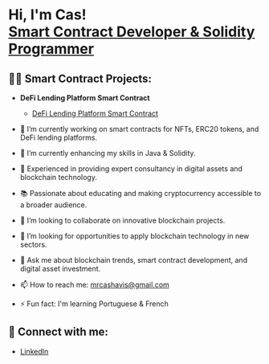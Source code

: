 <h1>Hi, I'm Cas! <br/><a href="https://github.com/1smartcontactsguy">Smart Contract Developer & Solidity Programmer</a></h1>

<h2>👨‍💻 Smart Contract Projects:</h2>

- <b>DeFi Lending Platform Smart Contract</b>
  - [DeFi Lending Platform Smart Contract](https://github.com/Solidity-Innovations/smart-contract-projects/blob/main/DeFi%20Lending%20Platform%20Smart%20Contract)

- 🔭 I’m currently working on smart contracts for NFTs, ERC20 tokens, and DeFi lending platforms.
- 🌱 I’m currently enhancing my skills in Java & Solidity.
- 💼 Experienced in providing expert consultancy in digital assets and blockchain technology.
- 📚 Passionate about educating and making cryptocurrency accessible to a broader audience.

- 👯 I’m looking to collaborate on innovative blockchain projects.
- 🤔 I’m looking for opportunities to apply blockchain technology in new sectors.
- 💬 Ask me about blockchain trends, smart contract development, and digital asset investment.
- 📫 How to reach me: mrcashavis@gmail.com
- ⚡ Fun fact: I'm learning Portuguese & French

<h2> 🤳 Connect with me:</h2>

- [LinkedIn](https://linkedin.com/in/cashavis)

<!--
Here are some ideas to get you started:

- 👯 I’m looking to collaborate on innovative blockchain projects.
- 🤔 I’m looking for opportunities to apply blockchain technology in new sectors.
- 💬 Ask me about blockchain trends, smart contract development, and digital asset investment.
- 📫 How to reach me: mrcashavis@gmail.com
- 😄 Pronouns: [Your Pronouns]
- ⚡ Fun fact: I'm learning Portuguese & French
-->
